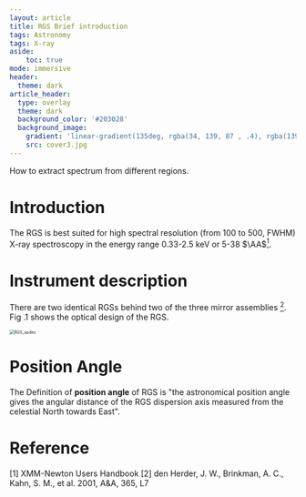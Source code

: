 ```yaml
---
layout: article
title: RGS Brief introduction
tags: Astronomy
tags: X-ray
aside:
    toc: true
mode: immersive
header:
  theme: dark
article_header:
  type: overlay
  theme: dark
  background_color: '#203028'
  background_image:
    gradient: 'linear-gradient(135deg, rgba(34, 139, 87 , .4), rgba(139, 34, 139, .4))'
    src: cover3.jpg
---
```


How to extract spectrum from different regions.

<!--more-->

# Introduction

The RGS is best suited for high spectral resolution (from 100 to 500, FWHM) X-ray spectroscopy in the energy range 0.33-2.5 keV or 5-38 $\AA$[<sup>1</sup>](#refer-anchor). 

# Instrument description

There are two identical RGSs behind two of the three mirror assemblies [<sup>2</sup>](#refer-anchor). Fig .1 shows the optical design of the RGS.

<img src="/Users/young/Documents/GitHub/LittleCaps.github.io/screenshots/RGS_opdes.png" alt="RGS_opdes" style="zoom:50%;" />

# Position Angle

The Definition of **position angle** of RGS is "the astronomical position angle gives the angular distance of the RGS dispersion axis measured from the celestial North towards East".

# Reference

<div id="refer-anchor"></div>

[1] XMM-Newton Users Handbook
[2] den Herder, J. W., Brinkman, A. C., Kahn, S. M., et al. 2001, A&A, 365, L7